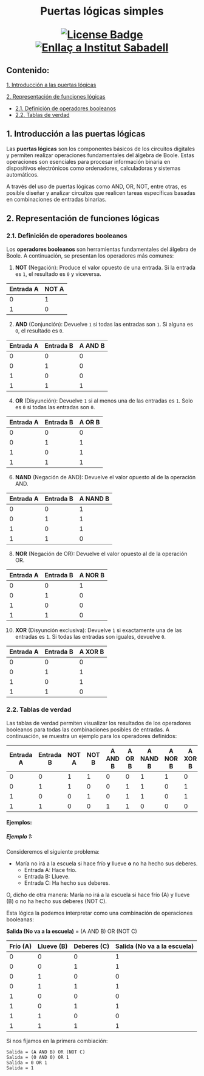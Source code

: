 <h1 align="center">Puertas lógicas simples
<div align="center">

<a href="https://github.com/victordomgs/Teoria-de-sistemas-i-computacion/blob/main/LICENSE"><img src="https://img.shields.io/github/license/abhisheknaiidu/awesome-github-profile-readme?color=2b9348" alt="License Badge"/></a>
<a href="https://agora.xtec.cat/ies-sabadell/"><img src="https://img.shields.io/badge/Institut%20Sabadell-Centre-%23FFD700" alt="Enllaç a Institut Sabadell"/></a>
</a>



</div>

## Contenido:
[1. Introducción a las puertas lógicas](#1-introducción-a-las-puertas-lógicas)  

[2. Representación de funciones lógicas](#2-representación-de-funciones-lógicas)  
  - [2.1. Definición de operadores booleanos](#21-definición-de-operadores-booleanos)  
  - [2.2. Tablas de verdad](#22-tablas-de-verdad)  

## 1. Introducción a las puertas lógicas

Las **puertas lógicas** son los componentes básicos de los circuitos digitales y permiten realizar operaciones fundamentales del álgebra de Boole. Estas operaciones son esenciales para procesar información binaria en dispositivos electrónicos como ordenadores, calculadoras y sistemas automáticos. 

A través del uso de puertas lógicas como AND, OR, NOT, entre otras, es posible diseñar y analizar circuitos que realicen tareas específicas basadas en combinaciones de entradas binarias.

## 2. Representación de funciones lógicas

### 2.1. Definición de operadores booleanos

Los **operadores booleanos** son herramientas fundamentales del álgebra de Boole. A continuación, se presentan los operadores más comunes:

1. **NOT** (Negación): Produce el valor opuesto de una entrada. Si la entrada es `1`, el resultado es `0` y viceversa.

| Entrada A | NOT A |
|-----------|-------|
| 0         | 1     |
| 1         | 0     |

2. **AND** (Conjunción): Devuelve `1` si todas las entradas son `1`. Si alguna es `0`, el resultado es `0`.

| Entrada A | Entrada B | A AND B |
|-----------|-----------|---------|
| 0         | 0         | 0       |
| 0         | 1         | 0       |
| 1         | 0         | 0       |
| 1         | 1         | 1       |

4. **OR** (Disyunción): Devuelve `1` si al menos una de las entradas es `1`. Solo es `0` si todas las entradas son `0`.

| Entrada A | Entrada B | A OR B |
|-----------|-----------|--------|
| 0         | 0         | 0      |
| 0         | 1         | 1      |
| 1         | 0         | 1      |
| 1         | 1         | 1      |

6. **NAND** (Negación de AND): Devuelve el valor opuesto al de la operación AND.

| Entrada A | Entrada B | A NAND B |
|-----------|-----------|----------|
| 0         | 0         | 1        |
| 0         | 1         | 1        |
| 1         | 0         | 1        |
| 1         | 1         | 0        |

8. **NOR** (Negación de OR): Devuelve el valor opuesto al de la operación OR.

| Entrada A | Entrada B | A NOR B |
|-----------|-----------|---------|
| 0         | 0         | 1       |
| 0         | 1         | 0       |
| 1         | 0         | 0       |
| 1         | 1         | 0       |

10. **XOR** (Disyunción exclusiva): Devuelve `1` si exactamente una de las entradas es `1`. Si todas las entradas son iguales, devuelve `0`.

| Entrada A | Entrada B | A XOR B |
|-----------|-----------|---------|
| 0         | 0         | 0       |
| 0         | 1         | 1       |
| 1         | 0         | 1       |
| 1         | 1         | 0       |

### 2.2. Tablas de verdad

Las tablas de verdad permiten visualizar los resultados de los operadores booleanos para todas las combinaciones posibles de entradas. A continuación, se muestra un ejemplo para los operadores definidos:

| Entrada A | Entrada B | NOT A | NOT B | A AND B | A OR B | A NAND B | A NOR B | A XOR B |
|-----------|-----------|--------|--------|---------|---------|----------|---------|---------|
| 0         | 0         | 1      | 1      | 0       | 0       | 1        | 1       | 0       |
| 0         | 1         | 1      | 0      | 0       | 1       | 1        | 0       | 1       |
| 1         | 0         | 0      | 1      | 0       | 1       | 1        | 0       | 1       |
| 1         | 1         | 0      | 0      | 1       | 1       | 0        | 0       | 0       |

#### Ejemplos:

##### Ejemplo 1:

Consideremos el siguiente problema:
- María no irá a la escuela si hace frío **y** llueve **o** no ha hecho sus deberes.
  - Entrada A: Hace frío.
  - Entrada B: Llueve.
  - Entrada C: Ha hecho sus deberes.
 
O, dicho de otra manera: María no irá a la escuela si hace frío (A) y llueve (B) o no ha hecho sus deberes (NOT C). 

Esta lógica la podemos interpretar como una combinación de operaciones booleanas: 

**Salida (No va a la escuela)** = (A AND B) OR (NOT C)

| Frío (A) | Llueve (B) | Deberes (C) | Salida (No va a la escuela)  |
|-----------|------------|-------------|-----------------------------|
| 0         | 0          | 0           | 1                           |
| 0         | 0          | 1           | 1                           |
| 0         | 1          | 0           | 0                           |
| 0         | 1          | 1           | 1                           |
| 1         | 0          | 0           | 0                           |
| 1         | 0          | 1           | 1                           |
| 1         | 1          | 0           | 0                           |
| 1         | 1          | 1           | 1                           |

Si nos fijamos en la primera combiación: 
```
Salida = (A AND B) OR (NOT C)
Salida = (0 AND 0) OR 1
Salida = 0 OR 1
Salida = 1
```

